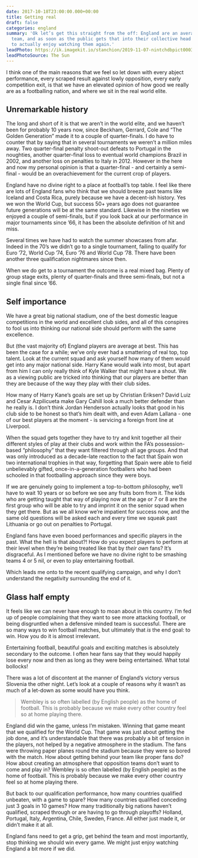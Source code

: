 ```yaml
---
date: 2017-10-18T23:00:00.000+00:00
title: Getting real
draft: false
categories: england
summary: 'Ok let’s get this straight from the off: England are an average international
  team, and as soon as the public gets that into their collective head we can start
  to actually enjoy watching them again.'
leadPhoto: https://ik.imagekit.io/stanchion/2019-11-07-nintchdbpict000358390517-e1507230150305.jpg
leadPhotoSource: The Sun
---
```

I think one of the main reasons that we feel so let down with every abject performance, every scraped result against lowly opposition, every early competition exit, is that we have an elevated opinion of how good we really are as a footballing nation, and where we sit in the real world elite.

## Unremarkable history

The long and short of it is that we aren’t in the world elite, and we haven’t been for probably 10 years now, since Beckham, Gerrard, Cole and “The Golden Generation” made it to a couple of quarter-finals. I do have to counter that by saying that in several tournaments we weren’t a million miles away. Two quarter-final penalty shoot-out defeats to Portugal in the noughties, another quarter-final loss to eventual world champions Brazil in 2002, and another loss on penalties to Italy in 2012. However in the here and now my personal opinion is that a quarter-final - and certainly a semi-final - would be an overachievement for the current crop of players.

England have no divine right to a place at football’s top table. I feel like there are lots of England fans who think that we should breeze past teams like Iceland and Costa Rica, purely because we have a decent-ish history. Yes we won the World Cup, but success 50+ years ago does not guarantee future generations will be at the same standard. Likewise in the nineties we enjoyed a couple of semi-finals, but if you look back at our performance in major tournaments since ’66, it has been the absolute definition of hit and miss.

Several times we have had to watch the summer showcases from afar. Indeed in the 70’s we didn’t go to a single tournament, failing to qualify for Euro ’72, World Cup ’74, Euro ’76 and World Cup ’78. There have been another three qualification nightmares since then.

When we do get to a tournament the outcome is a real mixed bag. Plenty of group stage exits, plenty of quarter-finals and three semi-finals, but not a single final since ’66.

## Self importance

We have a great big national stadium, one of the best domestic league competitions in the world and excellent club sides, and all of this conspires to fool us into thinking our national side should perform with the same excellence.

But (the vast majority of) England players are average at best. This has been the case for a while; we’ve only ever had a smattering of real top, top talent. Look at the current squad and ask yourself how many of them would get into any major national side. Harry Kane would walk into most, but apart from him I can only really think of Kyle Walker that might have a shout. We as a viewing public are tricked into thinking that our players are better than they are because of the way they play with their club sides.

How many of Harry Kane’s goals are set up by Christian Eriksen? David Luiz and Cesar Azpilicueta make Gary Cahill look a much better defender than he really is. I don’t think Jordan Henderson actually looks that good in his club side to be honest so that’s him dealt with, and even Adam Lallana - one of our best players at the moment - is servicing a foreign front line at Liverpool.

When the squad gets together they have to try and knit together all their different styles of play at their clubs and work within the FA’s possession-based “philosophy” that they want filtered through all age groups. And that was only introduced as a decade-late reaction to the fact that Spain won two international trophies in that way, forgetting that Spain were able to field unbelievably gifted, once-in-a-generation footballers who had been schooled in that footballing approach since they were boys.

If we are genuinely going to implement a top-to-bottom philosophy, we’ll have to wait 10 years or so before we see any fruits born from it. The kids who are getting taught that way of playing now at the age or 7 or 8 are the first group who will be able to try and imprint it on the senior squad when they get there. But as we all know we’re impatient for success now, and the same old questions will be asked each and every time we squeak past Lithuania or go out on penalties to Portugal.

England fans have even booed performances and specific players in the past. What the hell is that about?! How do you expect players to perform at their level when they’re being treated like that by _their own_ fans? It’s disgraceful. As I mentioned before we have no divine right to be smashing teams 4 or 5 nil, or even to play entertaining football.

Which leads me onto to the recent qualifying campaign, and why I don’t understand the negativity surrounding the end of it.

## Glass half empty

It feels like we can never have enough to moan about in this country. I’m fed up of people complaining that they want to see more attacking football, or being disgruntled when a defensive minded team is successful. There are so many ways to win football matches, but ultimately that _is_ the end goal: to win. How you do it is almost irrelevant.

Entertaining football, beautiful goals and exciting matches is absolutely secondary to the outcome. I often hear fans say that they would happily lose every now and then as long as they were being entertained. What total bollocks!

There was a lot of discontent at the manner of England’s victory versus Slovenia the other night. Let’s look at a couple of reasons why it wasn’t as much of a let-down as some would have you think.

> Wembley is so often labelled (by English people) as the home of football. This is probably because we make every other country feel so at home playing there.

England did win the game, unless I’m mistaken. Winning that game meant that we qualified for the World Cup. That game was just about getting the job done, and it’s understandable that there was probably a bit of tension in the players, not helped by a negative atmosphere in the stadium. The fans were throwing paper planes round the stadium because they were so bored with the match. How about getting behind your team like proper fans do? How about creating an atmosphere that opposition teams don’t want to come and play in? Wembley is so often labelled (by English people) as the home of football. This is probably because we make every other country feel so at home playing there.

But back to our qualification performance, how many countries qualified unbeaten, with a game to spare? How many countries qualified conceding just 3 goals in 10 games? How many traditionally big nations haven’t qualified, scraped through or are having to go through playoffs? Holland, Portugal, Italy, Argentina, Chile, Sweden, France. All either just made it, or didn’t make it at all.

England fans need to get a grip, get behind the team and most importantly, stop thinking we should win every game. We might just enjoy watching England a bit more if we did.

